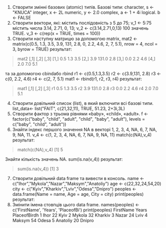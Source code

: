 1. Створити змінні базових (atomic) типів. 
Базові типи: character,
s <- "KNUCA"
 integer,
x <- 2L
numeric,
y <- 2.0
complex,
a <- 1 + 4i
logical.
b <- FALSE
2. Створити вектори, які: містить послідовність з 5 до 75; 
v_1 <- 5:75
містить числа 3.14, 2.71, 0, 13;
v_2 <- c(3.14,2.71,0,13)
100 значень TRUE.
v_3 <- c(rep(x = TRUE, times = 100))
3. Створити наступну матрицю за допомогою matrix, 
mat2 <- matrix(c(0.5, 1.3, 3.5, 3.9, 131, 2.8, 0, 2.2, 4.6, 2, 7, 5.1), nrow = 4, ncol = 3, byrow = TRUE)
результат:
> mat2
     [,1]  [,2] [,3]
[1,]  0.5   1.3  3.5
[2,]  3.9 131.0  2.8
[3,]  0.0   2.2  4.6
[4,]  2.0   7.0  5.1
> 
та за допомогою cbindабо rbind
r1 <- c(0.5,1.3,3.5)
r2 <- c(3.9,131, 2.8)
r3 <- c(0, 2.2, 4.6)
r4 <- c(2, 7, 5.1)
mat1 <- rbind(r1, r2, r3, r4)
результат:
> mat1
   [,1]  [,2] [,3]
r1  0.5   1.3  3.5
r2  3.9 131.0  2.8
r3  0.0   2.2  4.6
r4  2.0   7.0  5.1
> 

4. Створити довільний список (list), в який включити всі базові типи.
list_data<- list("FAIT", c(21,32,11), TRUE, 51.23, 2+3i,3L)
5. Створити фактор з трьома рівнями «baby», «child», «adult».
f <- factor(c("baby", "child", "adult", "child", "baby", "adult"), 
            levels = c("baby", "child", "adult"))
6. Знайти індекс першого значення NA в векторі 1, 2, 3, 4, NA, 6, 7, NA, 9, NA, 11. 
v_4 <- c(1, 2, 3, 4, NA, 6, 7, NA, 9, NA, 11) 
match(c(NA),v_4)
результат:
> match(c(NA),v_4)
[1] 5
> 
Знайти кількість значень NA.
sum(is.na(v_4))
результат:
> sum(is.na(v_4))
[1] 3
> 
7. Створити довільний data frame та вивести в консоль.
name <- c("Ihor","Mykola","Nazar","Maksym","Anatoliy")
age <- c(22,32,24,54,20)
city <- c("Kyiv","Kharkiv","Lviv","Odesa","Dnipro")
peoples <- data.frame(Name = name, Age = age, City = city)
print(peoples)
результат:
8. Змінити імена стовпців цього data frame.
names(peoples) <- c('FirstName', 'Years', 'PlaceofBi')
print(peoples)
 FirstName Years PlaceofBirdh
1      Ihor    22         Kyiv
2    Mykola    32      Kharkiv
3     Nazar    24         Lviv
4    Maksym    54        Odesa
5  Anatoliy    20       Dnipro
> 
